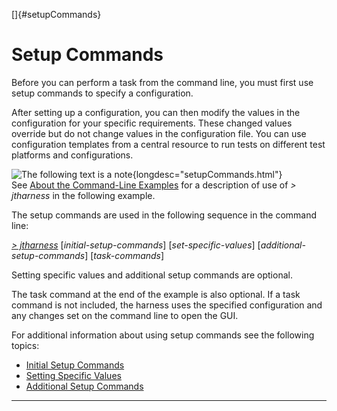 <!---
  $Id$

  Copyright (c) 2001, 2024, Oracle and/or its affiliates. All rights reserved.
  DO NOT ALTER OR REMOVE COPYRIGHT NOTICES OR THIS FILE HEADER.

  This code is free software; you can redistribute it and/or modify it
  under the terms of the GNU General Public License version 2 only, as
  published by the Free Software Foundation.  Oracle designates this
  particular file as subject to the "Classpath" exception as provided
  by Oracle in the LICENSE file that accompanied this code.

  This code is distributed in the hope that it will be useful, but WITHOUT
  ANY WARRANTY; without even the implied warranty of MERCHANTABILITY or
  FITNESS FOR A PARTICULAR PURPOSE.  See the GNU General Public License
  version 2 for more details (a copy is included in the LICENSE file that
  accompanied this code).

  You should have received a copy of the GNU General Public License version
  2 along with this work; if not, write to the Free Software Foundation,
  Inc., 51 Franklin St, Fifth Floor, Boston, MA 02110-1301 USA.

  Please contact Oracle, 500 Oracle Parkway, Redwood Shores, CA 94065 USA
  or visit www.oracle.com if you need additional information or have any
  questions.
-->

[]{#setupCommands}

# Setup Commands

Before you can perform a task from the command line, you must first use setup commands to specify a
configuration.

After setting up a configuration, you can then modify the values in the configuration for your
specific requirements. These changed values override but do not change values in the configuration
file. You can use configuration templates from a central resource to run tests on different test
platforms and configurations.

![The following text is a note](../../images/hg_note.gif){longdesc="setupCommands.html"}\
See [About the Command-Line Examples](aboutExamples.html) for a description of use of *\> jtharness*
in the following example.

The setup commands are used in the following sequence in the command line:

[*\> jtharness*](aboutExamples.html) \[*initial-setup-commands*\] \[*set-specific-values*\]
\[*additional-setup-commands*\] \[*task-commands*\]

Setting specific values and additional setup commands are optional.

The task command at the end of the example is also optional. If a task command is not included, the
harness uses the specified configuration and any changes set on the command line to open the GUI.

For additional information about using setup commands see the following topics:

-   [Initial Setup Commands](basicContext.html)
-   [Setting Specific Values](otherConfigValues.html)
-   [Additional Setup Commands](harnessSettings.html)

----------------------------------------------------------------------------------------------------


